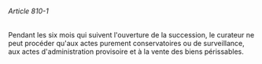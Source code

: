 ###### Article 810-1

Pendant les six mois qui suivent l'ouverture de la succession, le curateur ne peut procéder qu'aux actes purement conservatoires ou de surveillance, aux actes d'administration provisoire et à la vente des biens périssables.

